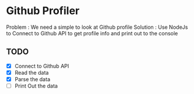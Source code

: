 # Github Profiler

Problem : We need a simple to look at Github profile
Solution : Use NodeJs to Connect to Github API to get profile info and print out to the console

## TODO
* [x] Connect to Github API
* [x] Read the data
* [x] Parse the data
* [ ] Print Out the data
